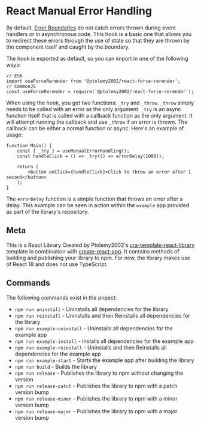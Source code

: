 # React Manual Error Handling
By default, [Error Boundaries](https://legacy.reactjs.org/docs/error-boundaries.html) do not catch errors thrown during event handlers or in asynchronous code. This hook is a basic one that allows you to redirect these errors through the use of state so that they are thrown by the component itself and caught by the boundary.

The hook is exported as default, so you can import in one of the following ways:
```
// ES6
import useForceRerender from '@ptolemy2002/react-force-rerender';
// CommonJS
const useForceRerender = require('@ptolemy2002/react-force-rerender');
```

When using the hook, you get two functions: `_try` and `_throw`. `_throw` simply needs to be called with an error as the only argument. `_try` is an async function itself that is called with a callback function as the only argument. It will attempt running the callback and use `_throw` if an error is thrown. The callback can be either a normal function or async. Here's an example of usage:

```
function Main() {
    const { _try } = useManualErrorHandling();
    const handleClick = () => _try(() => errorDelay(1000));

    return (
        <button onClick={handleClick}>Click to throw an error after 1 second</button>
    );
}
```

The `errorDelay` function is a simple function that throws an error after a delay. This example can be seen in action within the `example` app provided as part of the library's repository.

## Meta
This is a React Library Created by Ptolemy2002's [cra-template-react-library](https://www.npmjs.com/package/@ptolemy2002/cra-template-react-library) template in combination with [create-react-app](https://www.npmjs.com/package/create-react-app). It contains methods of building and publishing your library to npm.
For now, the library makes use of React 18 and does not use TypeScript.

## Commands
The following commands exist in the project:

- `npm run uninstall` - Uninstalls all dependencies for the library
- `npm run reinstall` - Uninstalls and then Reinstalls all dependencies for the library
- `npm run example-uninstall` - Uninstalls all dependencies for the example app
- `npm run example-install` - Installs all dependencies for the example app
- `npm run example-reinstall` - Uninstalls and then Reinstalls all dependencies for the example app
- `npm run example-start` - Starts the example app after building the library
- `npm run build` - Builds the library
- `npm run release` - Publishes the library to npm without changing the version
- `npm run release-patch` - Publishes the library to npm with a patch version bump
- `npm run release-minor` - Publishes the library to npm with a minor version bump
- `npm run release-major` - Publishes the library to npm with a major version bump